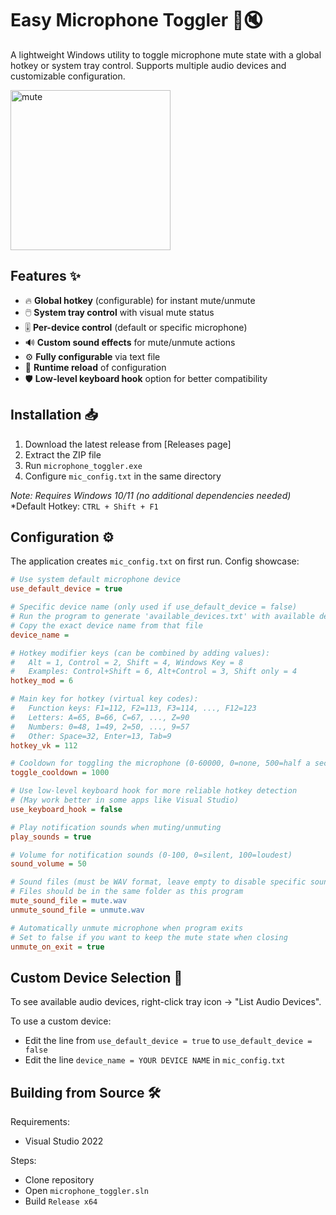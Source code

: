 # Easy Microphone Toggler 🎤🔇

A lightweight Windows utility to toggle microphone mute state with a global hotkey or system tray control. Supports multiple audio devices and customizable configuration.

<img width="256" height="256" alt="mute" src="https://github.com/user-attachments/assets/0d080615-93ad-4f32-b0f2-ecb29d62e720" />

## Features ✨

- 🔥 **Global hotkey** (configurable) for instant mute/unmute
- 🖱️ **System tray control** with visual mute status
- 🎚️ **Per-device control** (default or specific microphone)
- 🔊 **Custom sound effects** for mute/unmute actions
- ⚙️ **Fully configurable** via text file
- 🔄 **Runtime reload** of configuration
- 🛡️ **Low-level keyboard hook** option for better compatibility

## Installation 📥

1. Download the latest release from [Releases page]
2. Extract the ZIP file
3. Run `microphone_toggler.exe`
4. Configure `mic_config.txt` in the same directory
   
*Note: Requires Windows 10/11 (no additional dependencies needed)*
*Default Hotkey: `CTRL + Shift + F1`

## Configuration ⚙️

The application creates `mic_config.txt` on first run. Config showcase:

```ini
# Use system default microphone device
use_default_device = true

# Specific device name (only used if use_default_device = false)
# Run the program to generate 'available_devices.txt' with available devices
# Copy the exact device name from that file
device_name = 

# Hotkey modifier keys (can be combined by adding values):
#   Alt = 1, Control = 2, Shift = 4, Windows Key = 8
#   Examples: Control+Shift = 6, Alt+Control = 3, Shift only = 4
hotkey_mod = 6

# Main key for hotkey (virtual key codes):
#   Function keys: F1=112, F2=113, F3=114, ..., F12=123
#   Letters: A=65, B=66, C=67, ..., Z=90
#   Numbers: 0=48, 1=49, 2=50, ..., 9=57
#   Other: Space=32, Enter=13, Tab=9
hotkey_vk = 112

# Cooldown for toggling the microphone (0-60000, 0=none, 500=half a second, 1000=second)
toggle_cooldown = 1000

# Use low-level keyboard hook for more reliable hotkey detection
# (May work better in some apps like Visual Studio)
use_keyboard_hook = false

# Play notification sounds when muting/unmuting
play_sounds = true

# Volume for notification sounds (0-100, 0=silent, 100=loudest)
sound_volume = 50

# Sound files (must be WAV format, leave empty to disable specific sounds)
# Files should be in the same folder as this program
mute_sound_file = mute.wav
unmute_sound_file = unmute.wav

# Automatically unmute microphone when program exits
# Set to false if you want to keep the mute state when closing
unmute_on_exit = true
```

## Custom Device Selection 🎤
To see available audio devices, right-click tray icon → "List Audio Devices".

To use a custom device:
- Edit the line from `use_default_device = true` to `use_default_device = false` 
- Edit the line `device_name = YOUR DEVICE NAME` in `mic_config.txt`
  
## Building from Source 🛠️
Requirements:
- Visual Studio 2022

Steps:
- Clone repository
- Open `microphone_toggler.sln`
- Build `Release x64`
